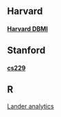 ## Harvard
#### [Harvard DBMI](https://www.youtube.com/channel/UCn6jbvnRUST3nyD06HAGO-g)

## Stanford
#### [cs229](https://www.youtube.com/playlist?list=PL7FnO5AWye3YU4LeayDKP1AhOqJBAdBYt)

## R
[Lander analytics](https://www.youtube.com/channel/UC2-hKemnrmVCH_29duyJ26A)
